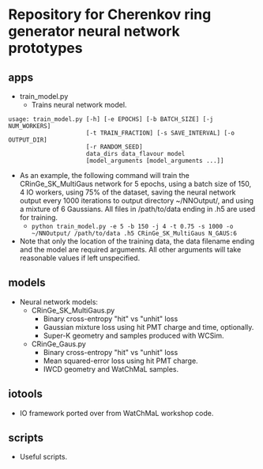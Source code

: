 # Repository for Cherenkov ring generator neural network prototypes

## apps
- train_model.py
  - Trains neural network model.
```
usage: train_model.py [-h] [-e EPOCHS] [-b BATCH_SIZE] [-j NUM_WORKERS]
                      [-t TRAIN_FRACTION] [-s SAVE_INTERVAL] [-o OUTPUT_DIR]
                      [-r RANDOM_SEED]
                      data_dirs data_flavour model
                      [model_arguments [model_arguments ...]]
```
  - As an example, the following command will train the CRinGe_SK_MultiGaus network for 5 epochs, using a batch size of 150, 4 IO workers, using 75% of the dataset, saving the neural network output every 1000 iterations to output directory ~/NNOutput/, and using a mixture of 6 Gaussians. All files in /path/to/data ending in .h5 are used for training.
    - `python train_model.py -e 5 -b 150 -j 4 -t 0.75 -s 1000 -o ~/NNOutput/ /path/to/data .h5 CRinGe_SK_MultiGaus N_GAUS:6`
  - Note that only the location of the training data, the data filename ending and the model are required arguments. All other arguments will take reasonable values if left unspecified.


## models
- Neural network models:
  - CRinGe_SK_MultiGaus.py
    - Binary cross-entropy "hit" vs "unhit" loss
    - Gaussian mixture loss using hit PMT charge and time, optionally.
    - Super-K geometry and samples produced with WCSim.
  - CRinGe_Gaus.py
    - Binary cross-entropy "hit" vs "unhit" loss
    - Mean squared-error loss using hit PMT charge.
    - IWCD geometry and WatChMaL samples.

## iotools
- IO framework ported over from WatChMaL workshop code.

## scripts
- Useful scripts.